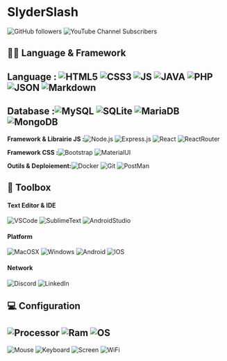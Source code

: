 # SlyderSlash


![GitHub followers](https://img.shields.io/github/followers/SlyderSlash?style=plastic) ![YouTube Channel Subscribers](https://img.shields.io/youtube/channel/subscribers/UC_RuSv1RvzZebVuo3EUYHSA?label=YouTube%20Subscribers&style=plastic)



## 🧑‍💻 Language & Framework

**Language :** ![HTML5](https://img.shields.io/badge/HTML5-E34F26?style=for-the-badge&logo=html5&logoColor=white)
![CSS3](https://img.shields.io/badge/CSS3-1572B6?style=for-the-badge&logo=css3&logoColor=white)
![JS](https://img.shields.io/badge/JavaScript-323330?style=for-the-badge&logo=javascript&logoColor=F7DF1E)
![JAVA](https://img.shields.io/badge/Java-ED8B00?style=for-the-badge&logo=java&logoColor=white)
![PHP](https://img.shields.io/badge/PHP-777BB4?style=for-the-badge&logo=php&logoColor=white)
![JSON](https://img.shields.io/badge/json-5E5C5C?style=for-the-badge&logo=json&logoColor=white)
![Markdown](https://img.shields.io/badge/Markdown-000000?style=for-the-badge&logo=markdown&logoColor=white)
---
**Database :**![MySQL](https://img.shields.io/badge/MySQL-00000F?style=for-the-badge&logo=mysql&logoColor=white)
![SQLite](https://img.shields.io/badge/SQLite-07405E?style=for-the-badge&logo=sqlite&logoColor=white)
![MariaDB](https://img.shields.io/badge/MariaDB-003545?style=for-the-badge&logo=mariadb&logoColor=white)
![MongoDB](https://img.shields.io/badge/MongoDB-white?style=for-the-badge&logo=mongodb&logoColor=4EA94B)
---
**Framework & Librairie JS :**![Node.js](https://img.shields.io/badge/Node.js-339933?style=for-the-badge&logo=nodedotjs&logoColor=white)
![Express.js](https://img.shields.io/badge/Express.js-000000?style=for-the-badge&logo=express&logoColor=white)
![React](https://img.shields.io/badge/React-20232A?style=for-the-badge&logo=react&logoColor=61DAFB)
![ReactRouter](https://img.shields.io/badge/React_Router-CA4245?style=for-the-badge&logo=react-router&logoColor=white)

**Framework CSS :**![Bootstrap](https://img.shields.io/badge/Bootstrap-563D7C?style=for-the-badge&logo=bootstrap&logoColor=white)
![MaterialUI](https://img.shields.io/badge/Material--UI-0081CB?style=for-the-badge&logo=material-ui&logoColor=white)

**Outils & Deploiement:**![Docker](https://img.shields.io/badge/Docker-2CA5E0?style=for-the-badge&logo=docker&logoColor=white)
![Git](https://img.shields.io/badge/Git-F05032?style=for-the-badge&logo=git&logoColor=white)
![PostMan](https://img.shields.io/badge/Postman-FF6C37?style=for-the-badge&logo=Postman&logoColor=white)

## 🧰 Toolbox

#### Text Editor & IDE

![VSCode](https://img.shields.io/badge/Editeur-VSCode-blue?style=for-the-badge&logo=Visual%20Studio%20Code&logoColor=blue) ![SublimeText](https://img.shields.io/badge/Editeur-SublimeText-yellow?style=for-the-badge&logo=Sublime%20Text&logoColor=yellow) ![AndroidStudio](https://img.shields.io/badge/IDE-Android%20Studio-green?style=for-the-badge&logo=Android%20Studio&logoColor=green)

#### Platform

![MacOSX](https://img.shields.io/badge/Platform-MAC%20OS%20X-inactive?style=for-the-badge&logo=macOS) ![Windows](https://img.shields.io/badge/Platform-Windows%2010-blue?style=for-the-badge&logo=Windows&logoColor=blue) ![Android](https://img.shields.io/badge/Platform-Android-green?style=for-the-badge&logo=Android&logoColor=green) ![IOS](https://img.shields.io/badge/Platform-IOS-inactive?style=for-the-badge&logo=iOS&logoColor=inactive)

#### Network

![Discord](https://img.shields.io/badge/Network-Discord-violet?style=for-the-badge&logo=Discord&logoColor=violet) ![LinkedIn](https://img.shields.io/badge/Network-LinkedIn-blue?style=for-the-badge&logo=LinkedIn&logoColor=blue&link=https://www.linkedin.com/in/snage-j-taupin/)

## 💻 Configuration

![Processor](https://img.shields.io/badge/Processor-i5%208257U-blue?style=flat&logo=Intel&logoColor=blue) ![Ram](https://img.shields.io/badge/RAM-8%20Go-orange?style=flat&logo=Azure%20Pipelines&logoColor=orange) ![OS](https://img.shields.io/badge/OS-MAC%20OS%20X-inactive?style=flat&logo=macOS)
---
![Mouse](https://img.shields.io/badge/Mouse-Dark%20Core%20RGB%20SE-green?style=flat&logo=Corsair&logoColor=green) ![Keyboard](https://img.shields.io/badge/Keyboard-Jelly%20Comb-inactive?style=flat&logo=Letterboxd&logoColor=inactive) ![Screen](https://img.shields.io/badge/Screen-XG49VQ-red?style=flat&logo=ASUS&logoColor=red) ![WiFi](https://img.shields.io/badge/WiFi-AirPort%20Extreme-inactive?style=flat&logo=Apple&?logoWidth=60)

